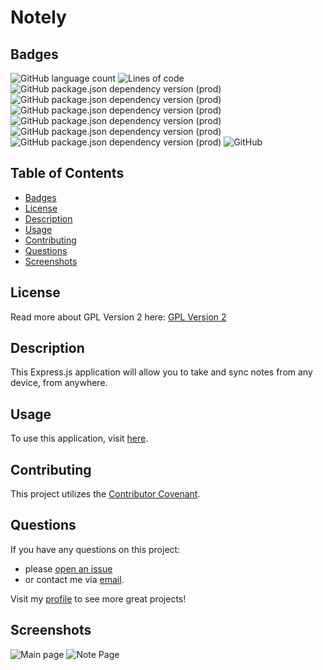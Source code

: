 # Notely
## Badges
![GitHub language count](https://img.shields.io/github/languages/count/caeldeth/staffmatrix?style=plastic)
![Lines of code](https://img.shields.io/tokei/lines/github/caeldeth/staffmatrix?style=plastic)
![GitHub package.json dependency version (prod)](https://img.shields.io/github/package-json/dependency-version/caeldeth/staffmatrix/inquirer?style=plastic)
![GitHub package.json dependency version (prod)](https://img.shields.io/github/package-json/dependency-version/caeldeth/staffmatrix/jest?style=plastic)
![GitHub package.json dependency version (prod)](https://img.shields.io/github/package-json/dependency-version/caeldeth/staffmatrix/chalk?style=plastic)
![GitHub package.json dependency version (prod)](https://img.shields.io/github/package-json/dependency-version/caeldeth/staffmatrix/clear-screen?style=plastic)
![GitHub package.json dependency version (prod)](https://img.shields.io/github/package-json/dependency-version/caeldeth/staffmatrix/mysql2?style=plastic)
![GitHub package.json dependency version (prod)](https://img.shields.io/github/package-json/dependency-version/caeldeth/staffmatrix/press-any-key?style=plastic)
![GitHub](https://img.shields.io/github/license/caeldeth/staffmatrix?style=plastic)

## Table of Contents
  - [Badges](#badges)
  - [License](#license)
  - [Description](#description)
  - [Usage](#usage)
  - [Contributing](#contributing)
  - [Questions](#questions)
  - [Screenshots](#screenshots)

## License
Read more about GPL Version 2 here:
[GPL Version 2](https://www.gnu.org/licenses/old-licenses/gpl-2.0.en.html)

## Description
This Express.js application will allow you to take and sync notes from any device, from anywhere.

## Usage
To use this application, visit [here](https://sheltered-thicket-24103.herokuapp.com/).

## Contributing
This project utilizes the [Contributor Covenant](https://www.contributor-covenant.org/version/2/1/code_of_conduct/).

## Questions
If you have any questions on this project:
* please [open an issue](https://github.com/Caeldeth/staffmatrix/issues)
* or contact me via [email](mailto:tacolejr@gmail.com?subject=[Github%20Question%20-%20team%20profile%20generator]).

Visit my [profile](https://github.com/Caeldeth) to see more great projects!
  
## Screenshots
![Main page](./images/main.jpg)
![Note Page](./images/notes.jpg)
